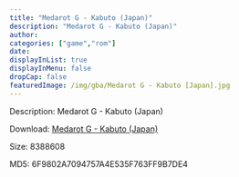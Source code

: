 ```yaml
---
title: "Medarot G - Kabuto (Japan)"
description: "Medarot G - Kabuto (Japan)"
author: 
categories: ["game","rom"]
date: 
displayInList: true
displayInMenu: false
dropCap: false
featuredImage: /img/gba/Medarot G - Kabuto [Japan].jpg
---
```


Description: Medarot G - Kabuto (Japan)

Download: <a style="text-decoration:underline;" href="https://mega.nz/#!rCJ2SQCS!NTtFI5lmxtcK_0E49E2njd5R_coXPc-wHoaO5n-11XA" target = "_blank" rel = "nofollow" > Medarot G - Kabuto (Japan)</a>

Size: 8388608

MD5: 6F9802A7094757A4E535F763FF9B7DE4

